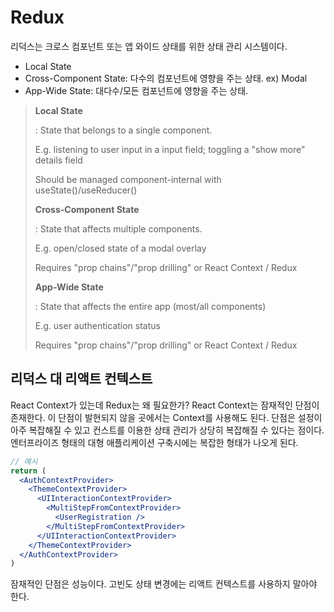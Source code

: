 # Redux

리덕스는 크로스 컴포넌트 또는 앱 와이드 상태를 위한 상태 관리 시스템이다.

- Local State
- Cross-Component State: 다수의 컴포넌트에 영향을 주는 상태. ex) Modal
- App-Wide State: 대다수/모든 컴포넌트에 영향을 주는 상태.

> **Local State**
>
> : State that belongs to a single component.
>
> E.g. listening to user input in a input field; toggling a "show more" details field
>
> Should be managed component-internal with useState()/useReducer()
>
> **Cross-Component State**
>
> : State that affects multiple components.
>
> E.g. open/closed state of a modal overlay
>
> Requires "prop chains"/"prop drilling" or React Context / Redux
>
> **App-Wide State**
>
> : State that affects the entire app (most/all components)
>
> E.g. user authentication status
>
> Requires "prop chains"/"prop drilling" or React Context / Redux

## 리덕스 대 리액트 컨텍스트

React Context가 있는데 Redux는 왜 필요한가?
React Context는 잠재적인 단점이 존재한다. 이 단점이 발현되지 않을 곳에서는 Context를 사용해도 된다.
단점은 설정이 아주 복잡해질 수 있고 컨스트를 이용한 상태 관리가 상당히 복잡해질 수 있다는 점이다.
엔터프라이즈 형태의 대형 애플리케이션 구축시에는 복잡한 형태가 나오게 된다.
```jsx
// 예시
return (
  <AuthContextProvider>
    <ThemeContextProvider>
      <UIInteractionContextProvider>
        <MultiStepFromContextProvider>
          <UserRegistration />
        </MultiStepFromContextProvider>
      </UIInteractionContextProvider>
    </ThemeContextProvider>
  </AuthContextProvider>
)
```
잠재적인 단점은 성능이다.
고빈도 상태 변경에는 리액트 컨텍스트를 사용하지 말아야 한다.